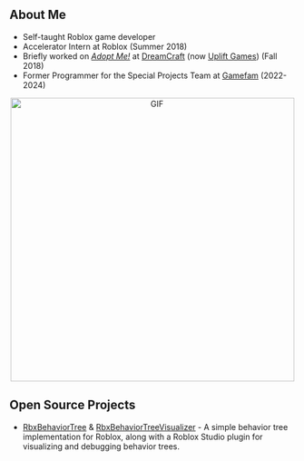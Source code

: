 ## About Me
- Self-taught Roblox game developer
- Accelerator Intern at Roblox (Summer 2018)
- Briefly worked on *[Adopt Me!](https://www.roblox.com/games/920587237/WINTER-Adopt-Me)* at [DreamCraft](https://www.roblox.com/communities/5035363/DreamCraft#!/about) (now [Uplift Games](https://github.com/UpliftGames)) (Fall 2018)
- Former Programmer for the Special Projects Team at [Gamefam](https://github.com/Gamefam) (2022-2024)

<div align="center">
    <img src="gifs/jonsnowcharge.gif" alt="GIF" width="500" height="auto">
</div>

## Open Source Projects
- [RbxBehaviorTree](https://github.com/Fangous/RbxBehaviorTree) & [RbxBehaviorTreeVisualizer](https://github.com/Fangous/RbxBehaviorTreeVisualizer) - A simple behavior tree implementation for Roblox, along with a Roblox Studio plugin for visualizing and debugging behavior trees.
